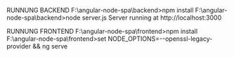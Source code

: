 RUNNUNG BACKEND
F:\angular-node-spa\backend>npm install
F:\angular-node-spa\backend>node server.js
Server running at http://localhost:3000


RUNNUNG FRONTEND
F:\angular-node-spa\frontend>npm install
F:\angular-node-spa\frontend>set NODE_OPTIONS=--openssl-legacy-provider && ng serve
